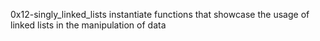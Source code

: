 0x12-singly_linked_lists instantiate functions that showcase the usage of linked lists in the manipulation of data

